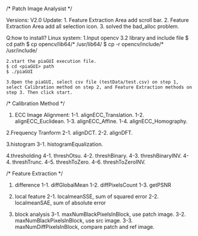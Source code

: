 
/* Patch Image Analysist */

Versions: V2.0
Update: 1. Feature Extraction Area add scroll bar.
	2. Feature Extraction Area add all selection icon.
	3. solved the bad_alloc problem.


Q:how to install?
Linux system:
	1.Input opencv 3.2 library and include file
	$ cd <piaGUI> path
	$ cp opencv/lib64/* /usr/lib64/
	$ cp -r opencv/include/* /usr/include/
	
	2.start the piaGUI execution file.
	$ cd <piaGUI> path
	$ ./piaGUI

	3.Open the piaGUI, select csv file (testData/test.csv) on step 1, select Calibration method on step 2, and Feature Extraction methods on step 3. Then click start.

/* Calibration Method */

1. ECC Image Alignment:
	1-1. alignECC_Translation.
	1-2. alignECC_Euclidean.
	1-3. alignECC_Affine.
	1-4. alignECC_Homography.

2.Frequency Tranform
	2-1. alignDCT.
	2-2. alignDFT.

3.histogram
	3-1. histogramEqualization.

4.thresholding
	4-1. threshOtsu.
	4-2. threshBinary.
	4-3. threshBinaryINV.
	4-4. threshTrunc.
	4-5. threshToZero.
	4-6. threshToZeroINV.

/* Feature Extraction */
1. difference
	1-1. diffGlobalMean
	1-2. diffPixelsCount
	1-3. getPSNR

2. local feature
	2-1. localmeanSSE, sum of squared error
	2-2. localmeanSAE, sum of absolute error

3. block analysis
	3-1. maxNumBlackPixelsInBlock, use patch image.
	3-2. maxNumBlackPixelsInBlock, use src image.
	3-3. maxNumDiffPixelsInBlock, compare patch and ref image.

